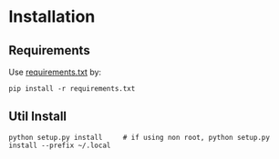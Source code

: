 # Installation

## Requirements

Use [requirements.txt](requirements.txt) by:

```shell
pip install -r requirements.txt
```

## Util Install

```plain
python setup.py install     # if using non root, python setup.py install --prefix ~/.local
```